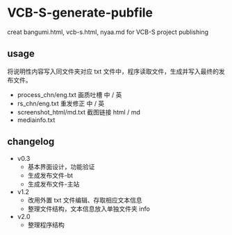 # VCB-S-generate-pubfile
 creat bangumi.html, vcb-s.html, nyaa.md for VCB-S project publishing

## usage
将说明性内容写入同文件夹对应 txt 文件中，程序读取文件，生成并写入最终的发布文件。
- process_chn/eng.txt 画质吐槽 中 / 英
- rs_chn/eng.txt 重发修正 中 / 英
- screenshot_html/md.txt 截图链接 html / md
- mediainfo.txt

## changelog
- v0.3
  - 基本界面设计，功能验证
  - 生成发布文件-bt
  - 生成发布文件-主站
- v1.2
  - 改用外置 txt 文件编辑、存取相应文本信息
  - 整理文件结构，文本信息放入单独文件夹 info
- v2.0
  - 整理程序结构